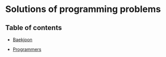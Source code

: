 Solutions of programming problems
=======================================

## Table of contents

* [Baekjoon](baekjoon)

* [Programmers](programmers)
